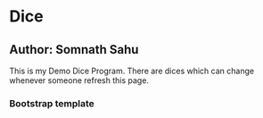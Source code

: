 # Dice

## Author: Somnath Sahu

This is my Demo Dice Program. There are dices which can change whenever someone refresh this page.

### Bootstrap template
